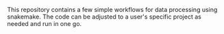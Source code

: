 This repository contains a few simple workflows for data processing using snakemake. The code can be adjusted to a user's specific project as needed and run in one go. 
